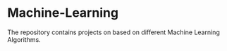 # Machine-Learning
The repository contains projects on based on different Machine Learning Algorithms.
